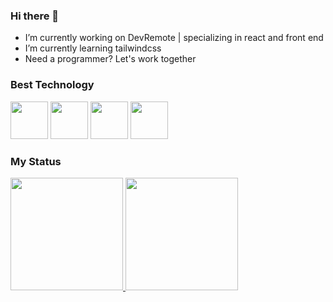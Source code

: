 ### Hi there 👋



- I’m currently working on DevRemote | specializing in react and front end
- I’m currently learning tailwindcss
- Need a programmer?
Let's work together

### Best Technology
<div>
            <img src="https://cdn.jsdelivr.net/gh/devicons/devicon/icons/javascript/javascript-plain.svg" width="60" />
          <img src="https://cdn.jsdelivr.net/gh/devicons/devicon/icons/react/react-original-wordmark.svg" width="60" />
            <img src="https://cdn.jsdelivr.net/gh/devicons/devicon/icons/typescript/typescript-plain.svg" width="60"  />
            <img src="https://cdn.jsdelivr.net/gh/devicons/devicon/icons/tailwindcss/tailwindcss-original-wordmark.svg" width="60" />
</div>

### My Status
<div>
  <a href="https://github.com/nesantana">
    <img height="180em" src="https://github-readme-stats.vercel.app/api/top-langs/?username=haylalira=compact&langs_count=7&theme=dark"/>
    <img height="180em" src="https://github-readme-stats.vercel.app/api?username=nesantana&show_icons=true&theme=dark&include_all_commits=true&count_private=true"/>
  </a>
</div>
